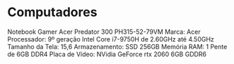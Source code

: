 # Computadores


























































Notebook Gamer Acer Predator 300 PH315-52-79VM
Marca: Acer
Processador: 9º geração Intel Core i7-9750H de 2.60GHz até 4.50GHz
Tamanho da Tela: 15,6
Armazenamento: SSD 256GB
Memória RAM: 1 Pente de 6GB DDR4
Placa de Vídeo: NVidia GeForce rtx 2060 6GB GDDR6
